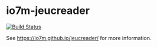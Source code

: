 io7m-jeucreader
===============

[![Build Status](https://travis-ci.org/io7m/jeucreader.svg?branch=master)](https://travis-ci.org/io7m/jeucreader)

See https://io7m.github.io/jeucreader/ for more information.
